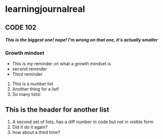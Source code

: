 # learningjournalreal
## CODE 102 
##### This is the biggest one! nope! I'm wrong on that one, it's actually smaller

### Growth mindset
- This is my reminder on what a growth mindset is
- second reminder
- Third reminder

1. This is a number list
1. Another thing for a list!
1. So many lists!

## This is the header for another list

1. A second set of lists, has a diff number in code but not in visible form
1. Did it do it again?
1. how about a third time?
